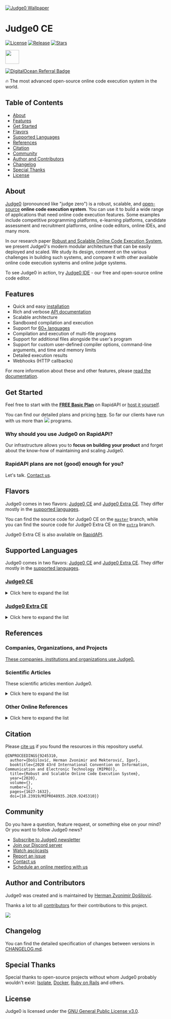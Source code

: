 [![Judge0 Wallpaper](./.github/judge0-colored.png)](https://ce.judge0.com)
# Judge0 CE

[![License](https://img.shields.io/github/license/judge0/judge0?color=2185d0&style=flat-square)](LICENSE)
[![Release](https://img.shields.io/github/v/release/judge0/judge0?color=2185d0&style=flat-square)](https://github.com/judge0/judge0/releases)
[![Stars](https://img.shields.io/github/stars/judge0/judge0?color=2185d0&style=flat-square)](https://github.com/judge0/judge0/stargazers)

<a href="https://www.producthunt.com/posts/judge0-ide" target="_blank"><img src="https://api.producthunt.com/widgets/embed-image/v1/featured.svg?post_id=179885&theme=light" alt="" height="43px" /></a>

[![DigitalOcean Referral Badge](https://web-platforms.sfo2.digitaloceanspaces.com/WWW/Badge%203.svg)](https://www.digitalocean.com/?refcode=b428451eb426&utm_campaign=Referral_Invite&utm_medium=Referral_Program&utm_source=badge)

🔥 The most advanced open-source online code execution system in the world.

## Table of Contents
* [About](#about)
* [Features](#features)
* [Get Started](#get-started)
* [Flavors](#flavors)
* [Supported Languages](#supported-languages)
* [References](#references)
* [Citation](#citation)
* [Community](#community)
* [Author and Contributors](#author-and-contributors)
* [Changelog](#changelog)
* [Special Thanks](#special-thanks)
* [License](#license)

## About
[Judge0](https://ce.judge0.com) (pronounced like "judge zero") is a robust, scalable, and [open-source](https://github.com/judge0/judge0) **online code execution system**. You can use it to build a wide range of applications that need online code execution features. Some examples include competitive programming platforms, e-learning platforms, candidate assessment and recruitment platforms, online code editors, online IDEs, and many more.

In our research paper [Robust and Scalable Online Code Execution System](https://paper.judge0.com), we present Judge0's modern modular architecture that can be easily deployed and scaled. We study its design, comment on the various challenges in building such systems, and compare it with other available online code execution systems and online judge systems.

To see Judge0 in action, try [Judge0 IDE](https://ide.judge0.com) - our free and open-source online code editor.

## Features
- Quick and easy [installation](https://judge0.com/#pricing)
- Rich and verbose [API documentation](https://ce.judge0.com)
- Scalable architecture
- Sandboxed compilation and execution
- Support for [60+ languages](#supported-languages)
- Compilation and execution of multi-file programs
- Support for additional files alongside the user's program
- Support for custom user-defined compiler options, command-line arguments, and time and memory limits
- Detailed execution results
- Webhooks (HTTP callbacks)

For more information about these and other features, please [read the documentation](https://ce.judge0.com).

## Get Started
Feel free to start with the [**FREE Basic Plan**](https://judge0.com/ce) on RapidAPI or [host it yourself](https://github.com/judge0/judge0/blob/master/CHANGELOG.md#deployment-procedure).

You can find our detailed plans and pricing [here](https://judge0.com/#pricing). So far our clients have run with us more than ![](https://img.shields.io/endpoint?color=2185d0&style=flat-square&url=https%3A%2F%2Fjudge0.com%2Fstatistics-badge) programs.

### Why should you use Judge0 on RapidAPI?
Our infrastructure allows you to **focus on building your product** and forget about the know-how of maintaining and scaling Judge0.

### RapidAPI plans are not (good) enough for you?
Let's talk. [Contact us](mailto:contact@judge0.com).

## Flavors
Judge0 comes in two flavors: [Judge0 CE](https://judge0.com/ce) and [Judge0 Extra CE](https://judge0.com/extra-ce). They differ mostly in the [supported languages](#supported-languages).

You can find the source code for Judge0 CE on the [`master`](https://github.com/judge0/judge0/tree/master) branch, while you can find the source code for Judge0 Extra CE on the [`extra`](https://github.com/judge0/judge0/tree/extra) branch.

Judge0 Extra CE is also available on [RapidAPI](https://judge0.com/extra-ce).

## Supported Languages
Judge0 comes in two flavors: [Judge0 CE](https://judge0.com/ce) and [Judge0 Extra CE](https://judge0.com/extra-ce). They differ mostly in the [supported languages](#supported-languages).

### [Judge0 CE](https://judge0.com/ce)
<details><summary>Click here to expand the list</summary>
<table>
<thead>
<tr>
<th style="text-align:center">#</th>
<th style="text-align:center">Name</th>
</tr>
</thead>
<tbody>
<tr>
<td style="text-align:center">1</td>
<td style="text-align:center">Assembly (NASM 2.14.02)</td>
</tr>
<tr>
<td style="text-align:center">2</td>
<td style="text-align:center">Bash (5.0.0)</td>
</tr>
<tr>
<td style="text-align:center">3</td>
<td style="text-align:center">Basic (FBC 1.07.1)</td>
</tr>
<tr>
<td style="text-align:center">4</td>
<td style="text-align:center">C (Clang 7.0.1)</td>
</tr>
<tr>
<td style="text-align:center">5</td>
<td style="text-align:center">C (GCC 7.4.0)</td>
</tr>
<tr>
<td style="text-align:center">6</td>
<td style="text-align:center">C (GCC 8.3.0)</td>
</tr>
<tr>
<td style="text-align:center">7</td>
<td style="text-align:center">C (GCC 9.2.0)</td>
</tr>
<tr>
<td style="text-align:center">8</td>
<td style="text-align:center">C# (Mono 6.6.0.161)</td>
</tr>
<tr>
<td style="text-align:center">9</td>
<td style="text-align:center">C++ (Clang 7.0.1)</td>
</tr>
<tr>
<td style="text-align:center">10</td>
<td style="text-align:center">C++ (GCC 7.4.0)</td>
</tr>
<tr>
<td style="text-align:center">11</td>
<td style="text-align:center">C++ (GCC 8.3.0)</td>
</tr>
<tr>
<td style="text-align:center">12</td>
<td style="text-align:center">C++ (GCC 9.2.0)</td>
</tr>
<tr>
<td style="text-align:center">13</td>
<td style="text-align:center">Clojure (1.10.1)</td>
</tr>
<tr>
<td style="text-align:center">14</td>
<td style="text-align:center">COBOL (GnuCOBOL 2.2)</td>
</tr>
<tr>
<td style="text-align:center">15</td>
<td style="text-align:center">Common Lisp (SBCL 2.0.0)</td>
</tr>
<tr>
<td style="text-align:center">16</td>
<td style="text-align:center">D (DMD 2.089.1)</td>
</tr>
<tr>
<td style="text-align:center">17</td>
<td style="text-align:center">Elixir (1.9.4)</td>
</tr>
<tr>
<td style="text-align:center">18</td>
<td style="text-align:center">Erlang (OTP 22.2)</td>
</tr>
<tr>
<td style="text-align:center">19</td>
<td style="text-align:center">Executable</td>
</tr>
<tr>
<td style="text-align:center">20</td>
<td style="text-align:center">F# (.NET Core SDK 3.1.202)</td>
</tr>
<tr>
<td style="text-align:center">21</td>
<td style="text-align:center">Fortran (GFortran 9.2.0)</td>
</tr>
<tr>
<td style="text-align:center">22</td>
<td style="text-align:center">Go (1.13.5)</td>
</tr>
<tr>
<td style="text-align:center">23</td>
<td style="text-align:center">Groovy (3.0.3)</td>
</tr>
<tr>
<td style="text-align:center">24</td>
<td style="text-align:center">Haskell (GHC 8.8.1)</td>
</tr>
<tr>
<td style="text-align:center">25</td>
<td style="text-align:center">Java (OpenJDK 13.0.1)</td>
</tr>
<tr>
<td style="text-align:center">26</td>
<td style="text-align:center">JavaScript (Node.js 12.14.0)</td>
</tr>
<tr>
<td style="text-align:center">27</td>
<td style="text-align:center">Kotlin (1.3.70)</td>
</tr>
<tr>
<td style="text-align:center">28</td>
<td style="text-align:center">Lua (5.3.5)</td>
</tr>
<tr>
<td style="text-align:center">29</td>
<td style="text-align:center">Objective-C (Clang 7.0.1)</td>
</tr>
<tr>
<td style="text-align:center">30</td>
<td style="text-align:center">OCaml (4.09.0)</td>
</tr>
<tr>
<td style="text-align:center">31</td>
<td style="text-align:center">Octave (5.1.0)</td>
</tr>
<tr>
<td style="text-align:center">32</td>
<td style="text-align:center">Pascal (FPC 3.0.4)</td>
</tr>
<tr>
<td style="text-align:center">33</td>
<td style="text-align:center">Perl (5.28.1)</td>
</tr>
<tr>
<td style="text-align:center">34</td>
<td style="text-align:center">PHP (7.4.1)</td>
</tr>
<tr>
<td style="text-align:center">35</td>
<td style="text-align:center">Plain Text</td>
</tr>
<tr>
<td style="text-align:center">36</td>
<td style="text-align:center">Prolog (GNU Prolog 1.4.5)</td>
</tr>
<tr>
<td style="text-align:center">37</td>
<td style="text-align:center">Python (2.7.17)</td>
</tr>
<tr>
<td style="text-align:center">38</td>
<td style="text-align:center">Python (3.8.1)</td>
</tr>
<tr>
<td style="text-align:center">39</td>
<td style="text-align:center">R (4.0.0)</td>
</tr>
<tr>
<td style="text-align:center">40</td>
<td style="text-align:center">Ruby (2.7.0)</td>
</tr>
<tr>
<td style="text-align:center">41</td>
<td style="text-align:center">Rust (1.40.0)</td>
</tr>
<tr>
<td style="text-align:center">42</td>
<td style="text-align:center">Scala (2.13.2)</td>
</tr>
<tr>
<td style="text-align:center">43</td>
<td style="text-align:center">SQL (SQLite 3.27.2)</td>
</tr>
<tr>
<td style="text-align:center">44</td>
<td style="text-align:center">Swift (5.2.3)</td>
</tr>
<tr>
<td style="text-align:center">45</td>
<td style="text-align:center">TypeScript (3.7.4)</td>
</tr>
<tr>
<td style="text-align:center">46</td>
<td style="text-align:center">Visual Basic<span>.</span>Net (vbnc 0.0.0.5943)</td>
</tr>
</tbody>
</table>
</details>

### [Judge0 Extra CE](https://judge0.com/extra-ce)
<details><summary>Click here to expand the list</summary>
<table>
<thead>
<tr>
<th style="text-align:center">#</th>
<th style="text-align:center">Name</th>
</tr>
</thead>
<tbody>
<tr>
<td style="text-align:center">1</td>
<td style="text-align:center">Bosque (latest)</td>
</tr>
<tr>
<td style="text-align:center">2</td>
<td style="text-align:center">C (Clang 10.0.1)</td>
</tr>
<tr>
<td style="text-align:center">3</td>
<td style="text-align:center">C (Clang 9.0.1)</td>
</tr>
<tr>
<td style="text-align:center">4</td>
<td style="text-align:center">C# (.NET Core SDK 3.1.302)</td>
</tr>
<tr>
<td style="text-align:center">5</td>
<td style="text-align:center">C# (Mono 6.10.0.104)</td>
</tr>
<tr>
<td style="text-align:center">6</td>
<td style="text-align:center">C# Test (.NET Core SDK 3.1.302, NUnit 3.12.0)</td>
</tr>
<tr>
<td style="text-align:center">7</td>
<td style="text-align:center">C++ (Clang 10.0.1)</td>
</tr>
<tr>
<td style="text-align:center">8</td>
<td style="text-align:center">C++ (Clang 9.0.1)</td>
</tr>
<tr>
<td style="text-align:center">9</td>
<td style="text-align:center">C++ Test (Clang 10.0.1, Google Test 1.8.1)</td>
</tr>
<tr>
<td style="text-align:center">10</td>
<td style="text-align:center">C++ Test (GCC 8.4.0, Google Test 1.8.1)</td>
</tr>
<tr>
<td style="text-align:center">11</td>
<td style="text-align:center">C3 (latest)</td>
</tr>
<tr>
<td style="text-align:center">12</td>
<td style="text-align:center">F# (.NET Core SDK 3.1.302)</td>
</tr>
<tr>
<td style="text-align:center">13</td>
<td style="text-align:center">Java (OpenJDK 14.0.1)</td>
</tr>
<tr>
<td style="text-align:center">14</td>
<td style="text-align:center">Java Test (OpenJDK 14.0.1, JUnit Platform Console Standalone 1.6.2)</td>
</tr>
<tr>
<td style="text-align:center">15</td>
<td style="text-align:center">MPI (OpenRTE 3.1.3) with C (GCC 8.4.0)</td>
</tr>
<tr>
<td style="text-align:center">16</td>
<td style="text-align:center">MPI (OpenRTE 3.1.3) with C++ (GCC 8.4.0)</td>
</tr>
<tr>
<td style="text-align:center">17</td>
<td style="text-align:center">MPI (OpenRTE 3.1.3) with Python (3.7.7)</td>
</tr>
<tr>
<td style="text-align:center">18</td>
<td style="text-align:center">Nim (stable)</td>
</tr>
<tr>
<td style="text-align:center">19</td>
<td style="text-align:center">Python for ML (3.7.7)</td>
</tr>
<tr>
<td style="text-align:center">20</td>
<td style="text-align:center">Visual Basic<span>.</span>Net (vbnc 0.0.0.5943)</td>
</tr>
</tbody>
</table>
</details>

## References

### Companies, Organizations, and Projects
[These companies, institutions and organizations use Judge0.](https://judge0.com/#clients)

### Scientific Articles
These scientific articles mention Judge0.

<details><summary>Click here to expand the list</summary>
<ul>
<li><a href="https://dl.acm.org/doi/10.1145/3328778.3372610">A Game-Changing Instructor Tool to Reinforce Coding Concepts</a></li>
<li><a href="https://ieeexplore.ieee.org/document/9079865">Building a Comprehensive Automated Programming Assessment System</a></li>
<li><a href="https://link.springer.com/chapter/10.1007/978-981-15-3607-6_5">Voice-Enabled Intelligent IDE in Cloud</a></li>
<li><a href="https://ieeexplore.ieee.org/abstract/document/9489186">Big Data based Advanced Lab Analysis System using Apache Spark</a></li>
<li><a href="https://www.researchgate.net/publication/353329318_Online_Automatic_Assessment_System_for_Program_Code_Architecture_and_Experiences">Online Automatic Assessment System for Program Code: Architecture and Experiences</a></li>
<li><a href="https://ieeexplore.ieee.org/document/9797096/">A comparison between online compilers: A Case Study</a></li>
<li><a href="https://www.worldscientific.com/doi/10.1142/S0218194022500346">Online Judge System: Requirements, Architecture, and Experiences</a></li>
</ul>
</details>

### Other Online References
<details><summary>Click here to expand the list</summary>
<ul>
<li><a href="https://tianpan.co/notes/243-designing-online-judge-or-leetcode">Designing Online Judge or Leetcode</a></li>
<li><a href="https://medium.com/@akashgp09/make-your-own-online-compiler-in-react-%EF%B8%8F-b06bc29dd202">Make your own online compiler in React</a></li>
<li><a href="https://youtu.be/mq18_oSNkHE?t=966">Programski jezik Go - FER 2019./2020. - Prvo predavanje</a></li>
<li><a href="https://web.archive.org/web/20220527143632/https://www.fer.unizg.hr/novosti?%40=2utqx">Sudjelovanje FER-a na Smotri Sveučilišta 2019.</a></li>
<li><a href="https://web.archive.org/web/20220527143506/https://www.fer.unizg.hr/novosti?%40=2utg3">Svečana 672. sjednica Fakultetskog vijeća FER-a</a></li>
<li><a href="https://usaco.guide/general/running-code-online">USACO Guide - Running Code Online</a></li>
<li><a href="https://repozitorij.fer.unizg.hr/en/islandora/object/fer%3A3607">Web application for authoring and sharing code snippets in different programming languages
</a></li>
<li><a href="https://medium.com/javarevisited/lets-deploy-our-online-code-executor-in-google-cloud-e76a9fabac57">Let’s Deploy our Online Code Executor in Google Cloud</a></li>
<li><a href="https://levelup.gitconnected.com/lets-develop-an-online-code-editor-compiler-like-hackerrank-c433d8db060d">Let’s Develop an Online Code Editor & Compiler like HackerRank</a></li>
<li><a href="https://medium.com/javascript-in-plain-english/lets-develop-an-online-code-editor-compiler-like-hackerrank-702881803eee">Let’s Develop An Online Code Editor/Compiler Like HackerRank</a></li>
<li><a href="https://www.youtube.com/watch?v=AruJ23XlBps">Build a Live Code Editor & Playground like HackerRank Using Vue</a></li>
<li><a href="https://geekflare.com/top-java-ide-and-online-compilers">Top 11 Java IDEs and Online Compilers for Productive Development</a></li>
<li><a href="https://www.freecodecamp.org/news/how-to-build-react-based-code-editor/">How to Build a Code Editor with React that Compiles and Executes in 40+ Languages</a></li>
<li><a href="https://medium.com/javarevisited/how-to-build-an-online-java-compiler-c3210cca1917">How to Build an Online Java Compiler</a></li>
<li><a href="https://www.fossguru.com/best-cloud-ide-review/">Top 33 Best Cloud IDE For The Developers (2022 Review)</a></li>
<li><a href="https://geekflare.com/productivity-apps-for-programmers/">21 Productivity Apps for Programmers</a></li>
<li><a href="https://manfonly.medium.com/running-sqlite-on-the-browser-45c5a7352fd">Running sqlite on the browser</a></li>
<li><a href="https://medium.com/@denishoti/how-to-self-host-judge0-api-on-your-pc-locally-all-you-need-to-know-ad8a2b64fd1">How to self-host Judge0 API on your PC locally | All you need to know</a></li>
<li><a href="https://blog.ishandeveloper.com/hackerrank">Summer Internship Experience '21</a></li>
<li><a href="https://dev.to/envoy_/best-websites-every-programmer-should-visit-540a">Best Websites Every Programmer Should Visit</a></li>
<li><a href="https://cssauthor.com/best-online-code-editors/">Excellent Online Code Editors</a></li>
<li><a href="https://medium.com/codingsquad/a-pair-programming-platform-to-help-you-get-better-at-technical-interviews-building-out-the-14c03762ebf4">A pair programming platform to help you get better at technical interviews: building out the platform</a></li>
<li><a href="https://cbrincoveanu.hashnode.dev/10-amazing-free-tools-for-your-blog-posts-and-developer-projects">10 Amazing Free Tools For Your Blog Posts And Developer Projects</a></li>
<li><a href="https://medium.com/the-foss-albatross/the-easiest-way-to-start-coding-30cf99ee039d">The Easiest Way to Start Coding!</a></li>
</ul>
</details>

## Citation
Please [cite us](https://ieeexplore.ieee.org/abstract/document/9245310) if you found the resources in this repository useful.

```
@INPROCEEDINGS{9245310,
  author={Došilović, Herman Zvonimir and Mekterović, Igor},
  booktitle={2020 43rd International Convention on Information, Communication and Electronic Technology (MIPRO)},
  title={Robust and Scalable Online Code Execution System},
  year={2020},
  volume={},
  number={},
  pages={1627-1632},
  doi={10.23919/MIPRO48935.2020.9245310}}
```

## Community
Do you have a question, feature request, or something else on your mind? Or you want to follow Judge0 news?

* [Subscribe to Judge0 newsletter](https://subscribe.judge0.com)
* [Join our Discord server](https://discord.gg/GRc3v6n)
* [Watch asciicasts](https://asciinema.org/~hermanzdosilovic)
* [Report an issue](https://github.com/judge0/judge0/issues/new)
* [Contact us](mailto:contact@judge0.com)
* [Schedule an online meeting with us](https://meet.judge0.com)

## Author and Contributors
Judge0 was created and is maintained by [Herman Zvonimir Došilović](https://hermanz.dosilovic.com).

Thanks a lot to all [contributors](https://github.com/judge0/judge0/graphs/contributors) for their contributions to this project.

<a href="https://github.com/judge0/judge0/graphs/contributors">
  <img src="https://contributors-img.web.app/image?repo=judge0/judge0" />
</a>

## Changelog
You can find the detailed specification of changes between versions in [CHANGELOG.md](CHANGELOG.md).

## Special Thanks
Special thanks to open-source projects without whom Judge0 probably wouldn't exist: [Isolate](https://github.com/ioi/isolate), [Docker](https://github.com/docker), [Ruby on Rails](https://github.com/rails/rails) and others.

## License
Judge0 is licensed under the [GNU General Public License v3.0](LICENSE).
